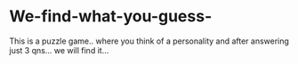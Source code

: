 # We-find-what-you-guess-
This is a puzzle game.. where you think of a personality and after answering just 3 qns... we will find it...
